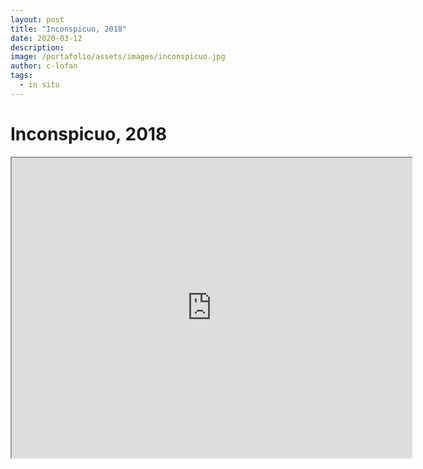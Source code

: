 ```yaml
---
layout: post
title: "Inconspicuo, 2018"
date: 2020-03-12
description: 
image: /portafolio/assets/images/inconspicuo.jpg
author: c-lofan
tags:
  - in situ
---
```


# Inconspicuo, 2018

<iframe src="https://drive.google.com/file/d/1C-dMCp_S03kQIZtQlilJSyw4kIaYJ4HT/preview" width="640" height="480" allow="autoplay"></iframe>